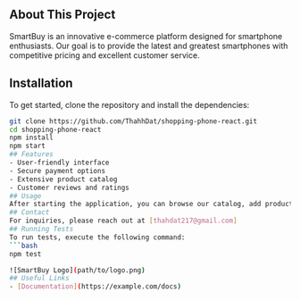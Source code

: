 ## About This Project
SmartBuy is an innovative e-commerce platform designed for smartphone enthusiasts. Our goal is to provide the latest and greatest smartphones with competitive pricing and excellent customer service.
## Installation
To get started, clone the repository and install the dependencies:
```bash
git clone https://github.com/ThahhDat/shopping-phone-react.git
cd shopping-phone-react
npm install
npm start
## Features
- User-friendly interface
- Secure payment options
- Extensive product catalog
- Customer reviews and ratings
## Usage
After starting the application, you can browse our catalog, add products to your cart, and proceed to checkout.
## Contact
For inquiries, please reach out at [thahdat217@gmail.com]
## Running Tests
To run tests, execute the following command:
```bash
npm test

![SmartBuy Logo](path/to/logo.png)
## Useful Links
- [Documentation](https://example.com/docs)
